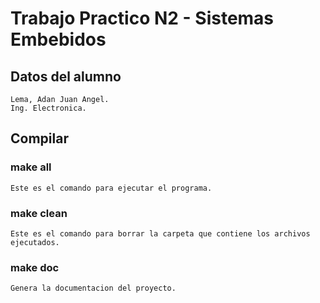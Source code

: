 # Trabajo Practico N2 - Sistemas Embebidos
## Datos del alumno
    Lema, Adan Juan Angel.
    Ing. Electronica.
## Compilar
### make all
    Este es el comando para ejecutar el programa.
### make clean
    Este es el comando para borrar la carpeta que contiene los archivos ejecutados.
### make doc
    Genera la documentacion del proyecto.